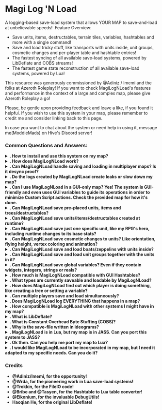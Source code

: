 # Magi Log 'N Load
A logging-based save-load system that allows YOUR MAP to save-and-load at unbelievable speeds!
​
Feature Overview:​

- Save units, items, destructables, terrain tiles, variables, hashtables and more with a single command!
- Save and load tricky stuff, like transports with units inside, unit groups, cosmetic changes and per-player table and hashtable entries!
- The fastest syncing of all available save-load systems, powered by LibDeflate and COBS streams!
- The fastest game state reconstruction of all available save-load systems, powered by Lua!

This resource was generously commissioned by @Adiniz / Imemi and the folks at Azeroth Roleplay!
If you want to check MagiLogNLoad's features and performance in the context of a large and complex map, please give Azeroth Roleplay a go!

Please, be gentle upon providing feedback and leave a like, if you found it helpful.
If you wish to use this system in your map, please remember to credit me and consider linking back to this page.

In case you want to chat about the system or need help in using it, message me(ModdieMads) on Hive's Discord server!

### Common Questions and Answers:​

<details>
  <summary><b>. How to install and use this system on my map?</b></summary>
 
1. Open the provided map (MagiLogNLoad1010.w3x) and copy-paste the Trigger Editor's MagiLogNLoad folder into your map. It's important to keep the top-down order of the scripts the same as in the provided map. You don't need to copy the GUI variables if you are not using GUI in your map, but make sure that you pass true	to the _skipInitGUI argument in MagiLogNLoad.Init(_debug, _skipInitGUI) when calling it.
2. Edit the MLNL Config script to fit your needs. Create the necessary Abilities in the Object Editor (MagiLogNLoad.FILEIO_ABIL, MagiLogNLoad.LOAD_GHOST_ID).
3. Call MagiLogNLoad.Init() JUST AFTER the map has been initialized. I recommend using a trigger with a "Elapsed game time is 0.10 seconds" event. Please note that ALL Hashtables must be created AFTER calling MagiLogNLoad.Init()!
4. Use "-save FILENAME" and "-load FILENAME" to save/load files.
5. Give credit and a shoutout if you can! I promise to also shoutout your map when given the chance!
6. For more advanced uses, check the provided map and read the script files.

Make sure to check the provided map for a hands-on demonstration.
</details>


<details>
  <summary><b>. How does MagiLogNLoad work?</b></summary>
The system uses a series of logs of what each player does while playing the map.
When a player issues the -save command, the logs of that specific player are serialized into instructions and written into the save-file.
When a player issues the -load command, the save-file is read and the instructions in it are carried out to re-construct the game state.
</details>

<details>
  <summary><b>. Can MagiLogNLoad handle saving and loading in multiplayer maps? Is it desync proof?</b></summary>
Yes! Extensive tests with the Azeroth Roleplay map did not result in any desyncs.
If you encounter one caused by this system, please let me know as soon as you can.
</details>

<details>
  <summary><b>. Do the logs created by MagiLogNLoad create leaks or slow down my map?</b></summary>
No, the system indexes all logs using crossed-hashmaps and direct references. No naive searches are performed.
Multiple log entries of the same object cannot happen.
Also, the system automatically cleans hashmaps in tandem with Lua's garbage collector.
</details>

<details>
  <summary><b>. Can I use MagiLogNLoad in a GUI-only map?
Yes! The system is GUI-friendly and even uses GUI variables to guide its operations in order to minimize Custom Script actions.
Check the provided map for how it's done.
</details>

<details>
  <summary><b>. Can MagiLogNLoad save pre-placed units, items and trees/destructables?</b></summary>
Yes! Pre-placed widgets are indexed by their properties.
When loading pre-placed widgets, the system edits them to be the same as when they were saved.
Use the Modes GUI-variable or the MagiLogNLoad.DefineModes() function to configure the system to save pre-placed widgets.
The system defaults to saving pre-placed trees/destructables, and NOT saving pre-placed units and pre-placed items.
</details>

<details>
  <summary><b>. Can MagiLogNLoad save units/items/destructables created at runtime?</b></summary>
Yes! Widgets created at runtime can be re-created when loading. Items created at runtime are only saved when held/dropped by a player unit, or referenced by a saved variable/hashtable/table. Saving/loading summoned units is not supported due to the TimedLife API bugs.
A complementary work-around for them can be developed. Hit me up if you need it, you can always find me on Hive's Discord server.
</details>

<details>
  <summary><b>. Can MagiLogNLoad save just one specific unit, like my RPG's hero, including runtime changes to its base stats?</b></summary>
Yes! The system can save almost all properties of a unit, with the notable exception of skins and temporary buffs. Make sure to NOT use the SAVE_ALL_UNITS_OF_PLAYER mode if the player owns other units. If something about your hero cannot be saved/loaded properly, let me know.
</details>

<details>
  <summary><b>. Can MagiLogNLoad save cosmetic changes to units? Like orientation, flying height, vertex coloring and animation?</b></summary>
Yes!
</details>

<details>
  <summary><b>. Can MagiLogNLoad save and load boats/zeppelins with units inside?</b></summary>
Yes, and any other transports too! Do note that units inside the transport must be saveable, otherwise the transport will be loaded empty. On the upside, this means you can easily save specific units only inside transports.
</details>

<details>
  <summary><b>. Can MagiLogNLoad save and load unit groups together with the units in it?</b></summary>
Yes! Do note that units in a unit group must be saveable, otherwise the group will be loaded empty. On the upside, this means you can easily save partial unit groups.
</details>

<details>
  <summary><b>. Can MagiLogNLoad save global variables? Even if they contain widgets, integers, strings or reals?</b></summary>
Yes! All you need is to use the WillSaveThis function/GUI-variable. Any public/global variable can be save-loaded by name as long as they have the currently supported types.
</details>


<details>
  <summary><b>. How much is MagiLogNLoad compatible with GUI Hashtables?</b></summary>
The system is fully compatible, BUT ALL Hashtables must be created AFTER calling MagiLogNLoad.Init().
Hashtables created before MagiLogNLoad.Init() will break!
This is due to MagiLogNLoad use of Bribe and Tasyen's Hashtable-to-Lua-table converter.
Despite the inconvenience, this makes GUI Hashtables much faster, more robust, and saveable.
</details>


<details>
  <summary><b>. What types are currently saveable and loadable by MagiLogNLoad?</b></summary>
The system can save: integers, reals, strings, units (and their abilities), items, and destructables.
The system can also load values directly into variables/hashtables/tables.
This allows for triggers and timers to become operational automatically after loading if set up properly.
Consider checking the provided map for more examples.
If you wish something to be made saveable (Quests? Temporary Buffs? TextTags?), hit me up!
You can always find me on Hive's Discord server.
</details>

<details>
  <summary><b>. How does MagiLogNLoad find out which player is doing something, like creating a tree or setting a variable?</b></summary>
The system needs the map to tell it which player is responsible for something when that cannot be inferred from the action alone.
This is done by using the SetLoggingPlayer GUI-variable and MagiLogNLoad.SetLoggingPlayer() function.
If your map is single-player, you just need to use the SetLoggingPlayer variable and MagiLogNLoad.SetLoggingPlayer(player) once at the beginning.
Additionally, you can reset the logging player to make something NOT be saved.
</details>

<details>
  <summary><b>. Can multiple players save and load simultaneously?</b></summary>
Saving is a local operation that can be done anytime by anyone.
Loading commands are managed by a jam-free, automatic concurrency queue.
All -load commands issued are queued and executed one after another to make it desync-proof.
</details>

<details>
  <summary><b>. Does MagiLogNLoad log EVERYTHING that happens in a map?</b></summary>
No, the system only logs the minimum amount necessary according to its current scope.
That scope was defined by the Azeroth Roleplay map, and should work out-of-the-box with most roleplay maps.
On that note, the system at this moment cannot save quests, temporary buffs, text-tags, sounds, among other things.
However, since the system can save integers/reals/strings, it can perform the same as other available save-load systems in this area.
</details>


<details>
  <summary><b>. How compatible is MagiLogNLoad with other systems I might have in my map?</b></summary>
This system makes heavy use of proxying tables and hooking API functions.
Since the main requisite for this system was speed, the hooking and proxying are done directly.
This makes it incompatible with other systems that hook the same API functions, or edit the same metatables.
Since this system uses Bribe and Tasyen's Hashtable-to-Lua-table converter, GetHandleId/BJ and StringHash/BJ are proxied to return the argument passed instead of its handle.
Despite the inconvenience, this is a good practice in Lua maps that cannot trust handles and string hashes anyway.
</details>

<details>
  <summary><b>. What is LibDeflate?</b></summary>
LibDeflate is a library used to compress strings using the Deflate algorithm (kinda like ZIP files).
This greatly reduced the amount of data saved, loaded and synced.
This system uses an adaptation of Haoqian He's LibDeflate to WC3's Lua.
The adaptation is a port of the code to Lua 5.3 (making full use of bin-ops for the 16x speed increase), and includes work-arounds for the lack of unsigned integers in WC3.
</details>

<details>
  <summary><b>. What is Constant Overhead Byte Stuffing (COBS)?</b></summary>
COBS is an old-school technique that allows for minimal overhead when encoding byte streams in Base255.
Minimizing the time spent syncing is how I achieved the fast speeds of this system, since the Sync API is the strictest bottleneck.
</details>

<details>
  <summary><b>. Why is the save-file written in ideograms?</b></summary>
Doing it this way achieves maximum throughput in File IO by leveraging Lua's utf8 capabilities.
</details>

<details>
  <summary><b>. MagiLogNLoad is in Lua, but my map is in JASS. Can you port this system to JASS?</b></summary>
No, this system depends too much on Lua's features. 
It's impossible to achieve both the speed and flexibility of MagiLogNLoad with JASS.
On another note, it is my strong recommendation that all maps in development should be ported to Lua, just for DebugUtils alone if nothing else.
</details>

<details>
  <summary><b>. Ok then. Can you help me port my map to Lua?</b></summary>
Hit me up! You can always find me(ModdieMads) on Hive's Discord server.
</details>

<details>
  <summary><b>. I would like MagiLogNLoad to be incorporated in my map, but I need it adapted to my specific needs. Can you do it?</b></summary>
Hit me up! You can always find me(ModdieMads) on Hive's Discord server.
</details>

### Credits

- @Adiniz/Imemi, for the opportunity!
- @Wrda, for the pioneering work in Lua save-load systems!
- @Trokkin, for the FileIO code!
- @Bribe and @Tasyen, for the Hashtable to Lua table converter!
- @Eikonium, for the invaluable DebugUtils!
- Haoqian He, for the original LibDeflate!
